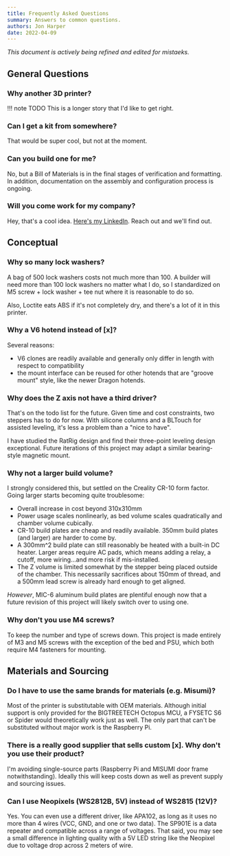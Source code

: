 ```yaml
---
title: Frequently Asked Questions
summary: Answers to common questions.
authors: Jon Harper
date: 2022-04-09
---
```


*This document is actively being refined and edited for mistaeks.*

## General Questions

### Why another 3D printer?

!!! note
    TODO This is a longer story that I'd like to get right.

### Can I get a kit from somewhere?

That would be super cool, but not at the moment.

### Can you build one for me?

No, but a Bill of Materials is in the final stages of verification and formatting. In addition, documentation on the assembly and configuration process is ongoing.

### Will you come work for my company?

Hey, that's a cool idea. [Here's my LinkedIn](https://www.linkedin.com/in/jonspaceharper/). Reach out and we'll find out.

## Conceptual

### Why so many lock washers?

A bag of 500 lock washers costs not much more than 100. A builder will need more than 100 lock washers no matter what I do, so I standardized on M5 screw + lock washer + tee nut where it is reasonable to do so.

Also, Loctite eats ABS if it's not completely dry, and there's a lot of it in this printer.

### Why a V6 hotend instead of [x]?

Several reasons:

- V6 clones are readily available and generally only differ in length with respect to compatibility
- the mount interface can be reused for other hotends that are "groove mount" style, like the newer Dragon hotends.

### Why does the Z axis not have a third driver?

That's on the todo list for the future. Given time and cost constraints, two steppers has to do for now. With silicone columns and a BLTouch for assisted leveling, it's less a problem than a "nice to have".

I have studied the RatRig design and find their three-point leveling design exceptional. Future iterations of this project may adapt a similar bearing-style magnetic mount.

### Why not a larger build volume?

I strongly considered this, but settled on the Creality CR-10 form factor. Going larger starts becoming quite troublesome:

- Overall increase in cost beyond 310x310mm
- Power usage scales nonlinearly, as bed volume scales quadratically and chamber volume cubically.
- CR-10 build plates are cheap and readily available. 350mm build plates (and larger) are harder to come by.
- A 300mm^2 build plate can still reasonably be heated with a built-in DC heater. Larger areas require AC pads, which means adding a relay, a cutoff, more wiring...and more risk if mis-installed.
- The Z volume is limited somewhat by the stepper being placed outside of the chamber. This necessarily sacrifices about 150mm of thread, and a 500mm lead screw is already hard enough to get aligned.

*However*, MIC-6 aluminum build plates are plentiful enough now that a future revision of this project will likely switch over to using one.

### Why don't you use M4 screws?

To keep the number and type of screws down. This project is made entirely of M3 and M5 screws with the exception of the bed and PSU, which both require M4 fasteners for mounting.

## Materials and Sourcing

### Do I have to use the same brands for materials (e.g. Misumi)?

Most of the printer is substitutable with OEM materials. Although initial support is only provided for the BIGTREETECH Octopus MCU, a FYSETC S6 or Spider would theoretically work just as well. The only part that can't be substituted without major work is the Raspberry Pi.

### There is a really good supplier that sells custom [x]. Why don't you use their product?

I'm avoiding single-source parts (Raspberry Pi and MISUMI door frame notwithstanding). Ideally this will keep costs down as well as prevent supply and sourcing issues.

### Can I use Neopixels (WS2812B, 5V) instead of WS2815 (12V)?

Yes. You can even use a different driver, like APA102, as long as it uses no more than 4 wires (VCC, GND, and one or two data). The SP901E is a data repeater and compatible across a range of voltages. That said, you may see a small difference in lighting quality with a 5V LED string like the Neopixel due to voltage drop across 2 meters of wire.